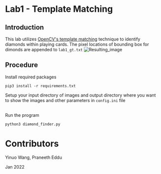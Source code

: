 # Lab1 - Template Matching

## Introduction
This lab utilizes [OpenCV's template matching](https://docs.opencv.org/4.x/d4/dc6/tutorial_py_template_matching.html) technique to identify diamonds within playing cards. The pixel locations of bounding box for dimonds are appended to `lab1_gt.txt`
![Resulting_image](output_imgs/frame0000.jpg)

## Procedure
Install required packages
```
pip3 install -r requirements.txt 
```
Setup your input directory of images and output directory where you want to show the images and other parameters in `config.ini` file <br/><br/>

Run the program
```
python3 diamond_finder.py
```
# Contributors
Yinuo Wang, Praneeth Eddu

Jan 2022